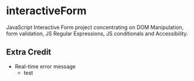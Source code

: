 # interactiveForm
JavaScript Interactive Form project concentrating on DOM Manipulation, form validation, 
JS Regular Expressions, JS conditionals and Accessibility.

## Extra Credit
* Real-time error message 
  - test
